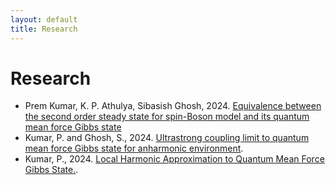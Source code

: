 ```yaml
---
layout: default
title: Research
---
```


# Research

  - Prem Kumar, K. P. Athulya, Sibasish Ghosh, 2024. [Equivalence between the second order steady state for spin-Boson model and its quantum mean force Gibbs state](https://arxiv.org/abs/2411.08869)
  - Kumar, P. and Ghosh, S., 2024. [Ultrastrong coupling limit to quantum mean force Gibbs state for anharmonic environment](./ultrastrong_coupling_limit_to_quantum_mean_force_gibbs_state_for_anharmonic_environment_prem_kumar_sibasish_ghosh_paper.md).
  - Kumar, P., 2024. [Local Harmonic Approximation to Quantum Mean Force Gibbs State.](./Local_Harmonic_Approximation_to_Quantum_Mean_Force_Gibbs_State_my_paper.md).
